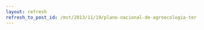 ```yaml
---
layout: refresh
refresh_to_post_id: /mst/2013/11/19/plano-nacional-de-agroecologia-ter-agronegcio-como-maior-adversrio
---
```


